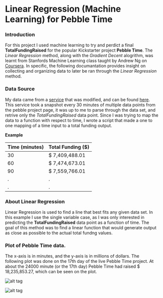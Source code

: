 # Linear Regression (Machine Learning)  for Pebble Time

### Introduction
For this project I used machine learning to try and perdict a final **TotalFundingRaised** for the popular Kickstarter project **Pebble Time**. The *Linear Regression* method, along with the *Gradient Decent* alogrithm, was learnt from Stanfords Machine Learning class taught by Andrew Ng on [Coursera](https://www.coursera.org/course/ml). In specific, the following documantation provides insight on collecting and organizing data to later be ran through the *Linear Regression* method. 

### Data Source
My data came from a [service](http://kcaas.io/) that was modified, and can be found [here](http://104.236.89.73:8888/project/pebble?snapshot=3). This service took a snapshot every 30 minutes of multiple data points from the pebble project page, it was up to me to parse through the data set, and retrive only the *TotalFundingRaised* data point. Since I was trying to map the data to a function with respect to time, I wrote a script that made a one to one mapping of a time input to a total funding output.

**Example**

Time (minutes)| Total Funding ($)
--- | --- 
30 | $ 7,409,488.01
60 | $ 7,474,673.01
90 | $ 7,559,766.01
.  | .
.  | .


### About Linear Regression
Linear Regression is used to find a line that best fits any given data set. In this example I use the single variable case, as I was only interested in predicting the **TotalFundingRaised** data point as a function of time. The goal of this method was to find a linear function that would generate output as close as possible to the actual total fundng values.

### Plot of Pebble Time data. 

The x-axis is in minutes, and the y-axis is in millions of dollars. The following plot was done on the 17th day of the live Pebble Time project. At about the 24000 minute (or the 17th day) Pebble Time had raised $ 18,235,853.27, which can be seen on the plot. 

![alt tag](http://i.imgur.com/L2vNY6t.png)

![alt tag](http://imgur.com/huAcDlZ.png)
